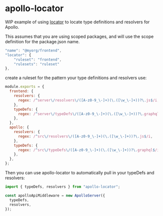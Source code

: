 # apollo-locator

WIP example of using [locator](https://www.npmjs.com/package/locator) to locate type definitions and resolvers for Apollo.

This assumes that you are using scoped packages, and will use the scope definition for the package.json name.

```js
"name": "@myorg/frontend",
"locator": {
    "ruleset": "frontend",
    "rulesets": "ruleset"
},
```

create a ruleset for the pattern your type definitions and resolvers use:

```js
module.exports = {
  frontend: {
    resolvers: {
      regex: /^server\/resolvers\/([A-z0-9_\-]+)(\.([\w_\-]+))?\.js$/i,
    },
    typeDefs: {
      regex: /^server\/typeDefs\/([A-z0-9_\-]+)(\.([\w_\-]+))?\.graphql$/i,
    },
  },
  apollo: {
    resolvers: {
      regex: /^src\/resolvers\/([A-z0-9_\-]+)(\.([\w_\-]+))?\.js$/i,
    },
    typeDefs: {
      regex: /^src\/typeDefs\/([A-z0-9_\-]+)(\.([\w_\-]+))?\.graphql$/i,
    },
  },
};
```

Then you can use apollo-locator to automatically pull in your typeDefs and resolvers:

```js
import { typeDefs, resolvers } from "apollo-locator";

const apolloApiMiddleware = new ApolloServer({
  typeDefs,
  resolvers,
});
```
